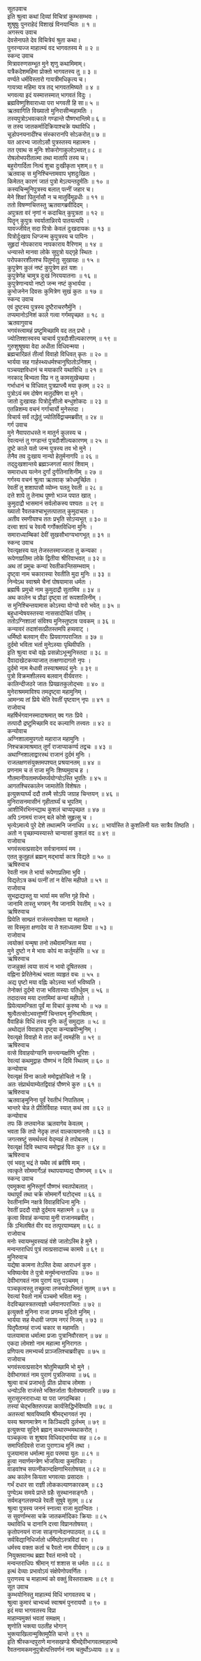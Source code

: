 सूतउवाच  
इति श्रुत्वा कथां दिव्यां विचित्रां कुम्भसम्भवः ।  
शुश्रूषुः पुनराहेदं विशाखं विनयान्वितः ॥ १ ॥  
अगस्त्य उवाच  
देवसेनापते देव विचित्रेयं श्रुता कथा।  
पुनरन्यज्ज माहात्म्यं वद भागवतस्य मे ॥ २ ॥  
स्कन्द उवाच  
मित्रावरुणसम्भूत मुने शृणु कथामिमाम्।  
यत्रैकदेशमहिमा प्रोक्तो भागवतस्य तु ॥ ३ ॥  
वर्ण्यते धर्मविस्तारो गायत्रीमधिकृत्य च।  
गायत्र्या महिमा यत्र तद् भागवतमिष्यते ॥ ४ ॥  
भगवत्या इदं यस्मात्तस्मात् भागवतं विदुः ।  
ब्रह्मविष्णुशिवाराध्या परा भगवती हि सा॥ ५ ॥  
ऋतवागिति विख्यातो मुनिरासीन्महामतिः ।  
तस्यपुत्रोऽभवत्काले गण्डान्ते पौष्णभान्तिमे॥ ६ ॥  
स तस्य जातकर्मादिक्रियाश्चक्रे यथाविधि ।  
चूडोपनयनादींश्च संस्कारानपि सोऽकरोत्॥ ७ ॥  
यत आरभ्य जातोऽसौ पुत्रस्तस्य महात्मनः ।  
तत एवाथ स मुनिः शोकरोगाकुलोऽभवत्॥ ८ ॥  
रोषलोभपरीतात्मा तथा मातापि तस्य च।  
बहुरोगार्दिता नित्यं शुचा दुःखीकृता भृशम्॥ ९ ॥  
ऋतवाक् स मुनिश्चिन्तामवाप भृशदुःखितः ।  
किमेतत् कारणं जातं पुत्रो मेऽत्यन्तदुर्मतिः ॥ १० ॥  
कस्यचिन्मुनिपुत्रस्य बलात् पत्नीं जहार च।  
मेने शिक्षां पितुर्नासौ न च मातुर्विमूढधीः ॥ ११ ॥  
ततो विषण्णचित्तस्तु ऋतवागब्रवीदिदम् ।  
अपुत्रता वरं नृणां न कदाचित् कुपुत्रता ॥ १२ ॥  
पितॄन् कुपुत्रः स्वर्यातान्निरये पातयत्यपि ।  
यावज्जीवेत् सदा पित्रोः केवलं दुःखदायकः ॥ १३ ॥  
पित्रोर्दुःखाय धिग्जन्म कुपुत्रस्य च पापिनः ।  
सुहृदां नोपकाराय नापकाराय वैरिणाम् ॥ १४ ॥  
धन्यास्ते मानवा लोके सुपुत्रो यद्‌गृहे स्थितः ।  
परोपकारशीलश्च पितुर्मातुः सुखावहः ॥ १५ ॥  
कुपुत्रेण कुलं नष्टं कुपुत्रेण हतं यशः ।  
कुपुत्रेणेह चामुत्र दुःखं निरययातनाः ॥ १६ ॥  
कुपुत्रेणान्वयो नष्टो जन्म नष्टं कुभार्यया ।  
कुभोजनेन दिवसः कुमित्रेण सुखं कुतः ॥ १७ ॥  
स्कन्द उवाच  
एवं दुष्टस्य पुत्रस्य दुष्टैराचरणैर्मुनि ।  
तप्यमानोऽनिशं काले गत्वा गर्गमपृच्छत ॥ १८ ॥  
ऋतवागुवाच  
भगवंस्त्वामहं प्रष्टुमिच्छामि वद तत् प्रभो ।  
ज्योतिश्शास्वस्य चाचार्य पुत्रदौःशील्यकारणम् ॥ १९ ॥  
गुरुशुश्रूषया वेदा अधीता विधिवन्मया ।  
ब्रह्मचारिव्रतं तीर्त्वा विवाहो विधिवत् कृतः ॥ २० ॥  
भार्यया सह गार्हस्थ्यधर्मश्चानुष्ठितोऽनिशम् ।  
पञ्चयज्ञविधानं च मयाकारि यथाविधि ॥ २१ ॥  
नरकाद् बिभ्यता विप्र न तु कामसुखेच्छया ।  
गर्भाधानं च विधिवत् पुत्रप्राप्त्यै मया कृतम् ॥ २२ ॥  
पुत्रोऽयं मम दोषेण मातुर्दोषेण वा मुने ।  
जातो दुःखावहः पित्रोर्दुःशीलो बन्धुशोकदः ॥ २३ ॥  
एतन्निशम्य वचनं गर्गाचार्यो मुनेस्तदा ।  
विचार्य सर्वं तद्धेतुं ज्योतिर्विद्वाचमब्रवीत् ॥ २४ ॥  
गर्ग उवाच  
मुने नैवापराधस्ते न मातुर्न कुलस्य च ।  
रेवत्यन्तं तु गण्डान्तं पुत्रदौःशील्यकारणम् ॥ २५ ॥  
दुष्टे काले यतो जन्म पुत्रस्य तव भो मुने ।  
तेनैव तव दुःखाय नान्यो हेतुर्मनागपि ॥ २६ ॥  
तद्‌दुःखशान्तये ब्रह्मञ्जगतां मातरं शिवाम् ।  
समाराधय यत्नेन दुर्गां दुर्गतिनाशिनीम् ॥ २७ ॥  
गर्गस्य वचनं श्रुत्वा ऋतवाक् क्रोधमूर्च्छितः ।  
रेवतीं तु शशापासौ व्योम्नः पततु रेवती ॥ २८ ॥  
दत्ते शापे तु तेनाथ पूष्णो भञ्ज पपात खात् ।  
कुमुदाद्रौ भासमानं सर्वलोकस्य पश्यतः ॥ २९ ॥  
ख्यातो रैवतकश्चाभूत्तत्पातात् कुमुदाचलः ।  
अतीव रमणीयश्च ततः प्रभृति सोऽप्यभूत् ॥ ३० ॥  
दत्त्वा शापं च रेवत्यै गर्गोक्तविधिना मुनिः ।  
समाराध्याम्बिकां देवीं सुखसौभाग्यभागभूत् ॥ ३१ ॥  
स्कन्द उवाच  
रेवत्यृक्षस्य यत् तेजस्तस्माज्जाता तु कन्यका ।  
रूपेणाप्रतिमा लोके द्वितीया श्रीरिवाभवत् ॥ ३२ ॥  
अथ तां प्रमुचः कन्यां रेवतीकान्तिसम्भवाम् ।  
दृष्ट्‌वा नाम चकारास्या रेवतीति मुदा मुनिः ॥ ३३ ॥  
निन्येऽथ स्वाश्रमे चैनां पोषयामास धर्मतः ।  
ब्रह्मर्षिः प्रमुचो नाम कुमुदाद्रौ सुतामिव ॥ ३४ ॥  
अथ कालेन च प्रौढां दृष्ट्‌वा तां रूपशालिनीम् ।  
स मुनिश्चिन्तयामास कोऽस्या योग्यो वरो भवेत् ॥ ३५ ॥  
बहुधान्वेषयस्तस्या नाससादोचितं पतिम् ।  
ततोऽग्निशालां संविश्य मुनिस्तुष्टाव पावकम् ॥ ३६ ॥  
कन्यावरं तदाशंसत्प्रीतस्तमपि हव्यवाट् ।  
धर्मिष्ठो बलवान् वीरः प्रियवागपराजितः ॥ ३७ ॥  
दुर्दमो भविता भर्ता मुनेऽस्याः पृथिवीपतिः ।  
इति श्रुत्वा वचो वह्नेः प्रसन्नोऽभून्मुनिस्तदा ॥ ३८ ॥  
दैवादाखेटकव्याजात् तत्क्षणादागतो नृपः ।  
दुर्दमो नाम मेधावी तस्याश्रमपदं मुनेः ॥ ३९ ॥  
पुत्रो विक्रमशीलस्य बलवान् वीर्यवत्तरः ।  
कालिन्दीजठरे जातः प्रियव्रतकुलोद्भवः ॥ ४० ॥  
मुनेराश्रममाविश्य तमदृष्ट्‌वा महामुनिम् ।  
आमन्त्र्य तां प्रिये चेति रेवतीं पृष्टवान् नृपः ॥ ४१ ॥  
राजोवाच  
महर्षिर्भगवानस्मादाश्रमात् क्व गतः प्रिये ।  
तत्पादौ द्रष्टुमिच्छामि वद कल्याणि तत्त्वतः ॥ ४२ ॥  
कन्योवाच  
अग्निशालामुपगतो महाराज महामुनिः ।  
निश्चक्रामाश्रमात् तूर्णं राजाप्याकर्ण्य तद्वचः ॥ ४३ ॥  
अथाग्निशालाद्वारस्थं राजानं दुर्दमं मुनिः ।  
राजलक्षणसंयुक्तमपश्यत् प्रश्रयानतम् ॥ ४४ ॥  
प्रणनाम च तं राजा मुनिः शिष्यमुवाच ह ।  
गौतमानीयतामर्घ्यमर्घ्ययोग्योऽस्ति भूपतिः ॥ ४५ ॥  
आगतश्चिरकालेन जामातेति विशेषतः ।  
इत्युक्त्यार्घ्यं ददौ तस्मै सोऽपि जग्राह चिन्तयन् ॥ ४६ ॥  
मुनिरासनमासीनं गृहीतार्घ्यं च भूपतिम् ।  
आशीर्भिरभिनन्द्याथ कुशलं चाप्यपृच्छत ॥ ४७ ॥  
अपि ऽनामयं राजन् बले कोशे सुहृत्सु च ।  
भृत्येऽमात्ये पुरे देशे तथात्मनि जनाधिप ॥ ४८ ॥
भार्यास्ति ते कुशलिनी यतः सात्रैव तिष्ठति ।  
अतो न पृच्छाम्यस्यास्ते चान्यासां कुशलं वद ॥ ४९ ॥  
राजोवाच  
भगवंस्त्वत्प्रसादेन सर्वत्रानामयं मम ।  
एतत् कुतूहलं ब्रह्मन् मद्भार्या कात्र विद्यते ॥ ५० ॥  
ऋषिरुवाच  
रेवती नाम ते भार्या रूपेणाप्रतिमा भुवि ।  
विद्यतेऽत्र कथं पत्नीं तां न वेत्सि महीपते ॥ ५१ ॥  
राजोवाच  
सुभद्राद्यास्तु या भार्या मम सन्ति गृहे विभो ।  
जानामि तास्तु भगवन् नैव जानामि रेवतीम् ॥ ५२ ॥  
ऋषिरुवाच  
प्रियेति साम्प्रतं राजंस्त्वयोक्ता या महामते ।  
सा विस्मृता क्षणादेव या ते श्लाध्यतमा प्रिया ॥ ५३ ॥  
राजोवाच  
त्वयोक्तं यन्मृषा तनो तथैवामन्त्रिता मया ।  
मुने दुष्टो न मे भावः कोपं मा कर्तुमर्हसि ॥ ५४ ॥  
ऋषिरुवाच  
राजन्नुक्तं त्वया सत्यं न भावो दूषितस्तव ।  
वह्निना प्रेरितेनेत्थं भवता व्याहृतं वचः ॥ ५५ ॥  
अद्य पृष्टो मया वह्निः कोऽस्या भर्ता भविष्यति ।  
तेनोक्तं दुर्दमो राजा भवितास्याः पतिर्धुवम् ॥ ५६ ॥  
तदादत्स्व मया दत्तामिमां कन्यां महीपते ।  
प्रियेत्यामन्त्रिता पूर्वं मा विचारं कुरुष्व भोः ॥ ५७ ॥  
श्रुत्वैतत्सोऽभवत्तूष्णीं चिन्तयन् मुनिभाषितम् ।  
वैवाहिकं विधिं तस्य मुनिः कर्तुं समुद्यतः ॥ ५८ ॥  
अथोद्यतं विवाहाय दृष्ट्‌वा कन्याब्रवीन्मुनिम् ।  
रेवत्यृक्षे विवाहो मे तात कर्तुं त्वमर्हसि ॥ ५९ ॥  
ऋषिरुवाच  
वत्से विवाहयोग्यानि सन्त्यन्यर्क्षाणि भूरिशः ।  
रेवत्यां कथमुद्वाहः पौष्णभं न दिवि स्थितम् ॥ ६० ॥  
कन्योवाच  
रेवत्यृक्षं विना कालो ममोद्वाहोचितो न हि ।  
अतः संप्रार्थयाम्येतद्विवाहं पौष्णभे कुरु ॥ ६१ ॥  
ऋषिरुवाच  
ऋतवाङ्मुनिना पूर्वं रेवतीभं निपातितम् ।  
भान्तरे चेन्न ते प्रीतिर्विवाहः स्यात् कथं तव ॥ ६२ ॥  
कन्योवाच  
तपः किं तप्तवानेक ऋतवागेव केवलम् ।  
भवता किं तपो नेदृक् तप्तं वाल्कायमानसैः ॥ ६३ ॥  
जगत्स्रष्टुं समर्थस्त्वं वेद्म्यहं ते तपोबलम् ।  
रेवत्यृक्षं दिवि स्थाप्य ममोद्वाहं पितः कुरु ॥ ६४ ॥  
ऋषिरुवाच  
एवं भवतु भद्रं ते यथैव त्वं ब्रवीषि माम् ।  
त्वत्कृते सोममार्गेऽहं स्थापयाम्यद्य पौष्णभम् ॥ ६५ ॥  
स्कन्द उवाच  
एवमुक्त्वा मुनिस्तूर्णं पौष्णभं स्वतपोबलात् ।  
यथापूर्वं तथा चक्रे सोममार्गे घटोद्भव ॥ ६६ ॥  
रेवतीनाम्नि नक्षत्रे विवाहविधिना मुनिः ।  
रेवतीं प्रददौ राज्ञे दुर्दमाय महात्मने ॥ ६७ ॥  
कृत्वा विवाहं कन्याया मुनी राजानमब्रवीत् ।  
किं ऽभिलषितं वीर वद तत्पूरयाम्यहम् ॥ ६८ ॥  
राजोवाच  
मनोः स्वायम्भुवस्याहं वंशे जातोऽस्मि हे मुने ।  
मन्वन्तराधिपं पुत्रं त्वत्प्रसादाच्च कामये ॥ ६९ ॥  
मुनिरुवाच  
यद्येषा कामना तेऽस्ति देव्या आराधनं कुरु ।  
भविष्यत्येव ते पुत्रो मनुर्मन्वन्तराधिपः ॥ ७० ॥  
देवीभागवतं नाम पुराणं यत्तु पञ्चमम् ।  
पञ्चकृत्वस्तु तच्छ्रुत्वा लप्स्यसेऽभिमतं सुतम् ॥ ७१ ॥  
रेवत्यां रैवतो नाम पञ्चमो भविता मनुः ।  
वेदविच्छास्त्रतत्त्वज्ञो धर्मवानपराजितः ॥ ७२ ॥  
इत्युक्तो मुनिना राजा प्रणम्य मुदितो मुनिम् ।  
भार्यया सह मेधावी जगाम नगरं निजम् ॥ ७३ ॥  
पितृपैतामहं राज्यं चकार स महामतिः ।  
पालयामास धर्मात्मा प्रजाः पुत्रानिवौरसान् ॥ ७४ ॥  
एकदा लोमशो नाम महात्मा मुनिरागतः ।  
प्रणिपत्य तमभ्यर्च्य प्राञ्जलिश्चाब्रवीन्नृपः ॥ ७५ ॥  
राजोवाच  
भगवंस्त्वत्प्रसादेन श्रोतुमिच्छामि भो मुने ।  
देवीभागवतं नाम पुराणं पुत्रलिप्सया ॥ ७६ ॥  
श्रुत्वा वाचं प्रजाभर्तुः प्रीतः प्रोवाच लोमशः ।  
धन्योऽसि राजंस्ते भक्तिर्जाता त्रैलोक्यमातरि ॥ ७७ ॥  
सुरासुरनराराध्या या परा जगदम्बिका ।  
तस्यां चेद्भक्तिरुत्पन्ना कार्यसिद्धिर्भविष्यति ॥ ७८ ॥  
अतस्त्वां श्रावयिष्यामि श्रीमद्‌भागवतं नृप ।  
यस्य श्रवणमात्रेण न किञ्चिदपि दुर्लभम् ॥ ७९ ॥  
इत्युक्त्या सुदिने ब्रह्मन् कथारम्भमथाकरोत् ।  
पञ्चकृत्वः स शुश्राव विधिवद्‌भार्यया सह ॥ ८० ॥  
समाप्तिदिवसे राजा पुराणञ्च मुनिं तथा ।  
पूजयामास धर्मात्मा मुदा परमया युतः ॥ ८१ ॥  
हुत्वा नवार्णमन्त्रेण भोजयित्वा कुमारिकाः ।  
वाडवांश्च सपत्नीकान्दक्षिणाभिरतोषयत् ॥ ८२ ॥  
अथ कालेन कियता भगवत्याः प्रसादतः ।  
गर्भं दधार सा राज्ञी लोककल्याणकारकम् ॥ ८३  
पुण्येऽथ समये प्राप्ते ग्रहैः सुस्थानसङ्‌गतैः ।  
सर्वमङ्‌गलसम्पन्ने रेवती सुषुवे सुतम् ॥ ८४  
श्रुत्वा पुत्रस्य जननं स्नात्वा राजा मुदान्वितः ।  
स सुवर्णाम्भसा चक्रे जातकर्मादिकाः क्रियाः ॥ ८५  
यथाविधि च दानानि दत्त्वा विप्रानतोषयत् ।  
कृतोपनयनं राजा साङ्‌गान्वेदानपाठयत् ॥ ८६ ॥  
सर्वविद्यानिधिर्जातो धर्मिष्ठोऽस्त्रविदां वरः ।  
धर्मस्य वक्ता कर्ता च रैवतो नाम वीर्यवान् ॥ ८७ ॥  
नियुक्तवानथ ब्रह्मा रैवतं मानवे पदे ।  
मन्वन्तराधिपः श्रीमान् गां शशास स धर्मतः ॥ ८८ ॥  
इत्थं देव्याः प्रभावोऽयं संक्षेपेणोपवर्णितः ।  
पुराणस्य च माहात्म्यं को वक्तुं विस्तरात्क्षमः ॥ ८९ ॥  
सूत उवाच  
कुम्भयोनिस्तु माहात्म्यं विधिं भागवतस्य च ।  
श्रुत्वा कुमारं चाभ्यर्च्य स्वाश्रमं पुनराययौ ॥ ९० ॥  
इदं मया भागवतस्य विप्रा  
    माहाम्यमुक्तं भवतां समक्षम् ।  
शृणोति भक्त्या पठतीह भोगान्  
    भुक्त्याखिलान्मुक्तिमुपैति चान्ते ॥ ९१ ॥  
इति श्रीस्कन्दपुराणे मानसखण्डे श्रीमद्देवीभागवतमाहात्म्ये  
रैवतनामकमनुपुत्रोत्पत्तिवर्णनं नाम चतुर्थोऽध्यायः ॥ ४ ॥

